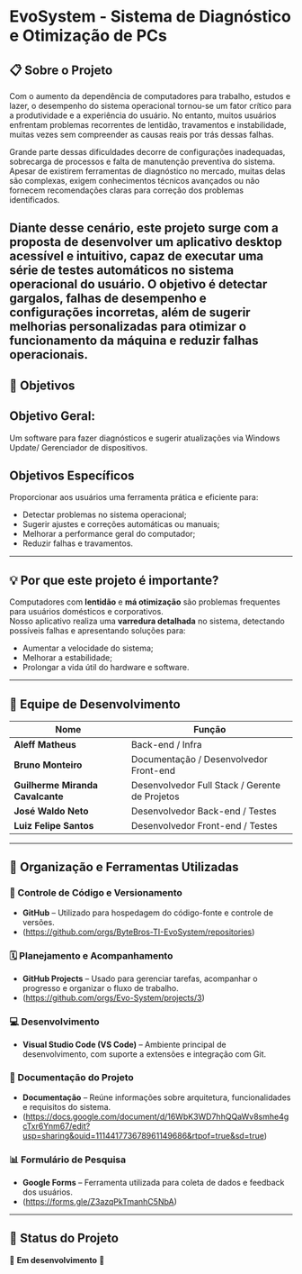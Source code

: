 # EvoSystem - Sistema de Diagnóstico e Otimização de PCs

## 📋 Sobre o Projeto
Com o aumento da dependência de computadores para trabalho, estudos e lazer, o desempenho do sistema operacional tornou-se um fator crítico para a produtividade e a experiência do usuário. No entanto, muitos usuários enfrentam problemas recorrentes de lentidão, travamentos e instabilidade, muitas vezes sem compreender as causas reais por trás dessas falhas.

Grande parte dessas dificuldades decorre de configurações inadequadas, sobrecarga de processos e falta de manutenção preventiva do sistema. Apesar de existirem ferramentas de diagnóstico no mercado, muitas delas são complexas, exigem conhecimentos técnicos avançados ou não fornecem recomendações claras para correção dos problemas identificados.

Diante desse cenário, este projeto surge com a proposta de desenvolver um aplicativo desktop acessível e intuitivo, capaz de executar uma série de testes automáticos no sistema operacional do usuário. O objetivo é detectar gargalos, falhas de desempenho e configurações incorretas, além de sugerir melhorias personalizadas para otimizar o funcionamento da máquina e reduzir falhas operacionais.
---

## 🚀 Objetivos
## Objetivo Geral:
	
Um software para fazer diagnósticos e sugerir atualizações via Windows Update/ Gerenciador de dispositivos.

## Objetivos Específicos

Proporcionar aos usuários uma ferramenta prática e eficiente para:
- Detectar problemas no sistema operacional;
- Sugerir ajustes e correções automáticas ou manuais;
- Melhorar a performance geral do computador;
- Reduzir falhas e travamentos.

---

## 💡 Por que este projeto é importante?
Computadores com **lentidão** e **má otimização** são problemas frequentes para usuários domésticos e corporativos.  
Nosso aplicativo realiza uma **varredura detalhada** no sistema, detectando possíveis falhas e apresentando soluções para:
- Aumentar a velocidade do sistema;
- Melhorar a estabilidade;
- Prolongar a vida útil do hardware e software.

---

## 👥 Equipe de Desenvolvimento
| Nome | Função |
|------|--------|
| **Aleff Matheus** | Back-end / Infra |
| **Bruno Monteiro** | Documentação / Desenvolvedor Front-end |
| **Guilherme Miranda Cavalcante** | Desenvolvedor Full Stack / Gerente de Projetos |
| **José Waldo Neto** | Desenvolvedor Back-end / Testes |
| **Luiz Felipe Santos** | Desenvolvedor Front-end / Testes |

---

## 🧰 Organização e Ferramentas Utilizadas

### 🔧 Controle de Código e Versionamento
- **GitHub** – Utilizado para hospedagem do código-fonte e controle de versões.
- (https://github.com/orgs/ByteBros-TI-EvoSystem/repositories)

### 🗓️ Planejamento e Acompanhamento
- **GitHub Projects** – Usado para gerenciar tarefas, acompanhar o progresso e organizar o fluxo de trabalho.
- (https://github.com/orgs/Evo-System/projects/3)

### 💻 Desenvolvimento
- **Visual Studio Code (VS Code)** – Ambiente principal de desenvolvimento, com suporte a extensões e integração com Git.

### 📝 Documentação do Projeto
- **Documentação** – Reúne informações sobre arquitetura, funcionalidades e requisitos do sistema.
- (https://docs.google.com/document/d/16WbK3WD7hhQQaWv8smhe4gcTxr6Ynm67/edit?usp=sharing&ouid=111441773678961149686&rtpof=true&sd=true)

### 📊 Formulário de Pesquisa
- **Google Forms** – Ferramenta utilizada para coleta de dados e feedback dos usuários.
- (https://forms.gle/Z3azqPkTmanhC5NbA)

---

## 📍 Status do Projeto
🚧 **Em desenvolvimento** 🚧

